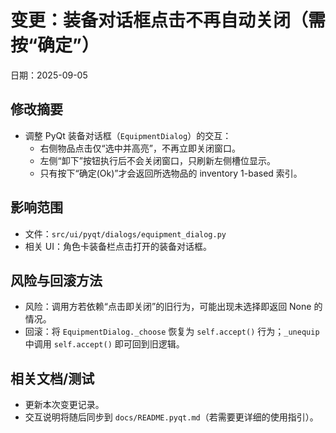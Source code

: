 # 变更：装备对话框点击不再自动关闭（需按“确定”）

日期：2025-09-05

## 修改摘要
- 调整 PyQt 装备对话框（`EquipmentDialog`）的交互：
  - 右侧物品点击仅“选中并高亮”，不再立即关闭窗口。
  - 左侧“卸下”按钮执行后不会关闭窗口，只刷新左侧槽位显示。
  - 只有按下“确定(Ok)”才会返回所选物品的 inventory 1-based 索引。

## 影响范围
- 文件：`src/ui/pyqt/dialogs/equipment_dialog.py`
- 相关 UI：角色卡装备栏点击打开的装备对话框。

## 风险与回滚方法
- 风险：调用方若依赖“点击即关闭”的旧行为，可能出现未选择即返回 None 的情况。
- 回滚：将 `EquipmentDialog._choose` 恢复为 `self.accept()` 行为；`_unequip` 中调用 `self.accept()` 即可回到旧逻辑。

## 相关文档/测试
- 更新本次变更记录。
- 交互说明将随后同步到 `docs/README.pyqt.md`（若需要更详细的使用指引）。
